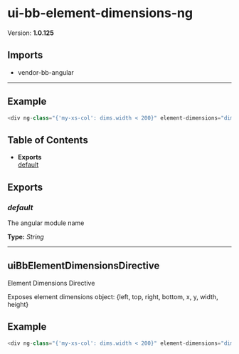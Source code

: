 # ui-bb-element-dimensions-ng


Version: **1.0.125**


## Imports

* vendor-bb-angular

---

## Example

```javascript
<div ng-class="{'my-xs-col': dims.width < 200}" element-dimensions="dims"></div>
```

## Table of Contents
- **Exports**<br/>    <a href="#default">default</a><br/>

## Exports

### <a name="default"></a>*default*

The angular module name

**Type:** *String*


---

## uiBbElementDimensionsDirective

Element Dimensions Directive

Exposes element dimensions object:
{left, top, right, bottom, x, y, width, height}

## Example

```javascript
<div ng-class="{'my-xs-col': dims.width < 200}" element-dimensions="dims"></div>
```
